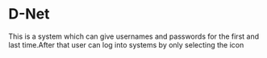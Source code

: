 # D-Net
 This is a system which can give usernames and passwords for the first and last time.After that user can log into systems by only selecting the icon
